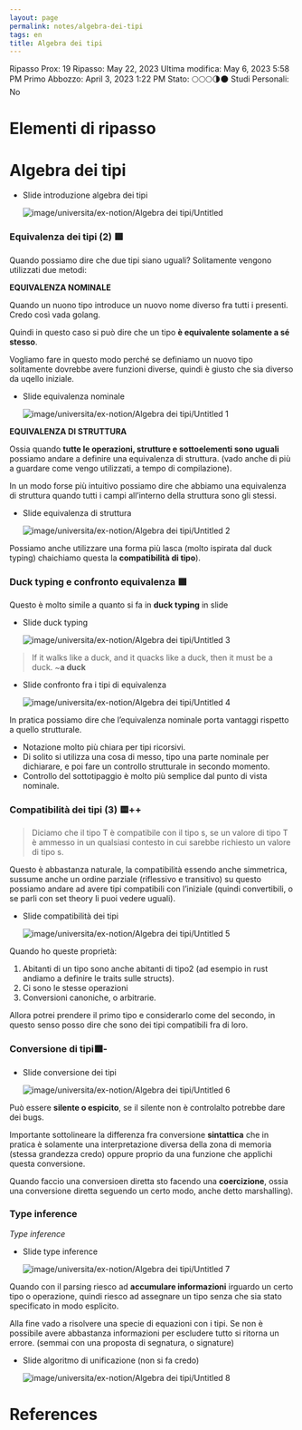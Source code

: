 ```yaml
---
layout: page
permalink: notes/algebra-dei-tipi
tags: en
title: Algebra dei tipi
---
```


Ripasso Prox: 19
Ripasso: May 22, 2023
Ultima modifica: May 6, 2023 5:58 PM
Primo Abbozzo: April 3, 2023 1:22 PM
Stato: 🌕🌕🌕🌗🌑
Studi Personali: No

# Elementi di ripasso

# Algebra dei tipi

- Slide introduzione algebra dei tipi

    <img src="/images/notes/image/universita/ex-notion/Algebra dei tipi/Untitled.png" alt="image/universita/ex-notion/Algebra dei tipi/Untitled">


### Equivalenza dei tipi (2) 🟩

Quando possiamo dire che due tipi siano uguali? Solitamente vengono utilizzati due metodi:

**EQUIVALENZA NOMINALE**

Quando un nuono tipo introduce un nuovo nome diverso fra tutti i presenti. Credo così vada golang.

Quindi in questo caso si può dire che un tipo **è equivalente solamente a sé stesso**.

Vogliamo fare in questo modo perché se definiamo un nuovo tipo solitamente dovrebbe avere funzioni diverse, quindi è giusto che sia diverso da uqello iniziale.

- Slide equivalenza nominale

    <img src="/images/notes/image/universita/ex-notion/Algebra dei tipi/Untitled 1.png" alt="image/universita/ex-notion/Algebra dei tipi/Untitled 1">


**EQUIVALENZA DI STRUTTURA**

Ossia quando **tutte le operazioni, strutture e sottoelementi sono uguali** possiamo andare a definire una equivalenza di struttura. (vado anche di più a guardare come vengo utilizzati, a tempo di compilazione).

In un modo forse più intuitivo possiamo dire che abbiamo una equivalenza di struttura quando tutti i campi all’interno della struttura sono gli stessi.

- Slide equivalenza di struttura

    <img src="/images/notes/image/universita/ex-notion/Algebra dei tipi/Untitled 2.png" alt="image/universita/ex-notion/Algebra dei tipi/Untitled 2">


Possiamo anche utilizzare una forma più lasca (molto ispirata dal duck typing) chaichiamo questa la **compatibilità di tipo**).

### Duck typing e confronto equivalenza 🟩

Questo è molto simile a quanto si fa in **duck typing** in slide

- Slide duck typing

    <img src="/images/notes/image/universita/ex-notion/Algebra dei tipi/Untitled 3.png" alt="image/universita/ex-notion/Algebra dei tipi/Untitled 3">


> If it walks like a duck, and it quacks like a duck, then it must be a duck. ~**a duck**
>

- Slide confronto fra i tipi di equivalenza

    <img src="/images/notes/image/universita/ex-notion/Algebra dei tipi/Untitled 4.png" alt="image/universita/ex-notion/Algebra dei tipi/Untitled 4">


In pratica possiamo dire che l’equivalenza nominale porta vantaggi rispetto a quello strutturale.

- Notazione molto più chiara per tipi ricorsivi.
- Di solito si utilizza una cosa di messo, tipo una parte nominale per dichiarare, e poi fare un controllo strutturale in secondo momento.
- Controllo del sottotipaggio è molto più semplice dal punto di vista nominale.

### Compatibilità dei tipi (3) 🟨++

> Diciamo che il tipo T è compatibile con il tipo s, se un valore di tipo T è ammesso in un qualsiasi contesto in cui sarebbe richiesto un valore di tipo s.
>

Questo è abbastanza naturale, la compatibilità essendo anche simmetrica, sussume anche un ordine parziale (riflessivo e transitivo) su questo possiamo andare ad avere tipi compatibili con l’iniziale (quindi convertibili, o se parli con set theory li puoi vedere uguali).

- Slide compatibilità dei tipi

    <img src="/images/notes/image/universita/ex-notion/Algebra dei tipi/Untitled 5.png" alt="image/universita/ex-notion/Algebra dei tipi/Untitled 5">


Quando ho queste proprietà:

1. Abitanti di un tipo sono anche abitanti di tipo2 (ad esempio in rust andiamo a definire le traits sulle structs).
2. Ci sono le stesse operazioni
3. Conversioni canoniche, o arbitrarie.

Allora potrei prendere il primo tipo e considerarlo come del secondo, in questo senso posso dire che sono dei tipi compatibili fra di loro.

### Conversione di tipi🟩-

- Slide conversione dei tipi

    <img src="/images/notes/image/universita/ex-notion/Algebra dei tipi/Untitled 6.png" alt="image/universita/ex-notion/Algebra dei tipi/Untitled 6">


Può essere **silente o espicito**, se il silente non è controlalto potrebbe dare dei bugs.

Importante sottolineare la differenza fra conversione **sintattica** che in pratica è solamente una interpretazione diversa della zona di memoria (stessa grandezza credo) oppure proprio da una funzione che applichi questa conversione.

Quando faccio una conversioen diretta sto facendo una **coercizione**, ossia una conversione diretta seguendo un certo modo, anche detto marshalling).

### Type inference

*Type inference*

- Slide type inference

    <img src="/images/notes/image/universita/ex-notion/Algebra dei tipi/Untitled 7.png" alt="image/universita/ex-notion/Algebra dei tipi/Untitled 7">


Quando con il parsing riesco ad **accumulare informazioni** irguardo un certo tipo o operazione, quindi riesco ad assegnare un tipo senza che sia stato specificato in modo esplicito.

Alla fine vado a risolvere una specie di equazioni con i tipi. Se non è possibile avere abbastanza informazioni per escludere tutto si ritorna un errore. (semmai con una proposta di segnatura, o signature)

- Slide algoritmo di unificazione (non si fa credo)

    <img src="/images/notes/image/universita/ex-notion/Algebra dei tipi/Untitled 8.png" alt="image/universita/ex-notion/Algebra dei tipi/Untitled 8">




# References